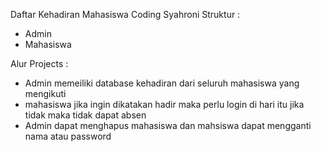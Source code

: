 Daftar Kehadiran Mahasiswa Coding Syahroni
Struktur :

- Admin
- Mahasiswa

Alur Projects :

- Admin memeiliki database kehadiran dari seluruh mahasiswa yang mengikuti
- mahasiswa jika ingin dikatakan hadir maka perlu login di hari itu jika tidak maka tidak dapat absen
- Admin dapat menghapus mahasiswa dan mahsiswa dapat mengganti nama atau password
